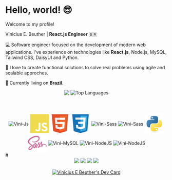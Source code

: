 <!-- NAME / DESCRIPTION -->
<h1 align="left" >Hello, world! 😎</h1>
<p align="justify">Welcome to my profile! </p>
<p align="justify">Vinicius E. Beuther | <strong>React.js Engineer</strong> 🇧🇷
  
💻 Software engineer focused on the development of modern web applications. I've experience on technologies like **React.js**, Node.js, MySQL, Tailwind CSS, DaisyUI and Python.
  
🚀 I love to create functional solutions to solve real problems using agile and scalable approches.

📍 Currently living on **Brazil**.
<br>

<!-- STATS / STREAK -->
<p align="center">
  <img src="https://github-readme-stats.vercel.app/api?username=ViniciusBeuther&show_icons=true&title_color=7A7ADB&icon_color=2234AE&text_color=D3D3D3&bg_color=0,000000,130F40&hide_border=true" width="400">
<img border="None" align="top" src="https://github-readme-stats.vercel.app/api/top-langs/?username=ViniciusBeuther&layout=compact&title_color=7A7ADB&icon_color=2234AE&text_color=D3D3D3&bg_color=0,000000,130F40&hide_border=true" alt="Top Languages">  
</p>
<h1></h1>
<!-- TECHNOLOGIES -->
<div style="display: inline_block" align="center"><br>
  <img align="center" alt="Vini-Js" height="60" width="60" src="https://git-scm.com/images/logos/downloads/Git-Icon-1788C.png">
  <img align="center" alt="Vini-Js" height="60" width="60" src="https://raw.githubusercontent.com/devicons/devicon/master/icons/javascript/javascript-plain.svg">
  <img align="center" alt="Vini-HTML" height="60" width="60" src="https://raw.githubusercontent.com/devicons/devicon/master/icons/html5/html5-original.svg">
  <img align="center" alt="Vini-CSS" height="60" width="60" src="https://raw.githubusercontent.com/devicons/devicon/master/icons/css3/css3-original.svg">
  <img align="center" alt="Vini-Sass" height="60" width="60" src="https://upload.wikimedia.org/wikipedia/commons/thumb/a/a7/React-icon.svg/2300px-React-icon.svg.png">
  <img align="center" alt="Vini-Sass" height="60" width="60" src="https://upload.wikimedia.org/wikipedia/commons/thumb/d/d5/Tailwind_CSS_Logo.svg/2560px-Tailwind_CSS_Logo.svg.png"> 
  <img align="center" alt="Vini-Python" height="60" width="60" src="https://raw.githubusercontent.com/devicons/devicon/master/icons/python/python-original.svg">
  <img align="center" alt="Vini-Sass" height="60" width="60" src="https://raw.githubusercontent.com/devicons/devicon/master/icons/sass/sass-original.svg">
  <img align="center" alt="Vini-MySQL" height="100" width="100" src="https://www.svgrepo.com/show/303251/mysql-logo.svg"> 
  <img align="center" alt="Vini-NodeJS" height="60" width="60" src="https://miro.medium.com/v2/resize:fit:800/1*bc9pmTiyKR0WNPka2w3e0Q.png"> 
  <img align="center" alt="Vini-NodeJS" height="60" width="60" src="https://raw.githubusercontent.com/saadeghi/daisyui-images/master/images/daisyui-logo/favicon-192.png">
</div>
#
<!-- SOCIAL MEDIA -->
<div align="center"> 
  <a href="https://instagram.com/viniciusbeuther" target="_blank"><img src="https://img.shields.io/badge/-Instagram-%23E4405F?style=for-the-badge&logo=instagram&logoColor=white" target="_blank"></a>
  <a href = "mailto:vinicius.beuther15@gmail.com"><img src="https://img.shields.io/badge/-Gmail-%23333?style=for-the-badge&logo=gmail&logoColor=white" target="_blank"></a>
  <a href="https://www.linkedin.com/in/viniciuseduardobeuther" target="_blank"><img src="https://img.shields.io/badge/-LinkedIn-%230077B5?style=for-the-badge&logo=linkedin&logoColor=white" target="_blank"></a> 
  <a href="https://app.daily.dev/viniciusebeuther" target="_blank"><img src="https://img.shields.io/badge/-DailyDev-%230077B5?style=for-the-badge&logo=dailydev&logoColor=black" target="_blank"></a>
  
</div>
<br>
<div align="center">
  <a href="https://app.daily.dev/viniciusebeuther"><img src="https://api.daily.dev/devcards/v2/YO6iUK4cqfrXxmKT86Vea.png?type=wide&r=s8b" width="652" alt="Vinicius E Beuther's Dev Card"/></a>
</div>
